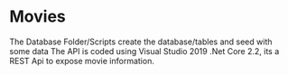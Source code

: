 # Movies
The Database Folder/Scripts create the database/tables and seed with some data
The API is coded using Visual Studio 2019 .Net Core 2.2, its a REST Api to expose movie information.
